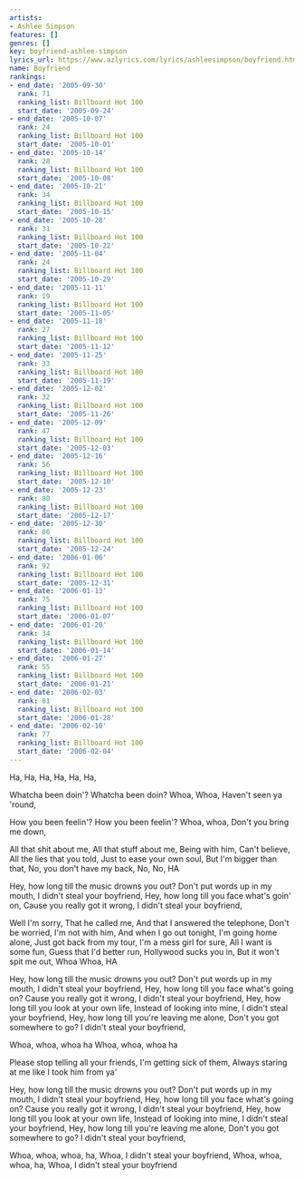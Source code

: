 ```yaml
---
artists:
- Ashlee Simpson
features: []
genres: []
key: boyfriend-ashlee-simpson
lyrics_url: https://www.azlyrics.com/lyrics/ashleesimpson/boyfriend.html
name: Boyfriend
rankings:
- end_date: '2005-09-30'
  rank: 71
  ranking_list: Billboard Hot 100
  start_date: '2005-09-24'
- end_date: '2005-10-07'
  rank: 24
  ranking_list: Billboard Hot 100
  start_date: '2005-10-01'
- end_date: '2005-10-14'
  rank: 28
  ranking_list: Billboard Hot 100
  start_date: '2005-10-08'
- end_date: '2005-10-21'
  rank: 34
  ranking_list: Billboard Hot 100
  start_date: '2005-10-15'
- end_date: '2005-10-28'
  rank: 31
  ranking_list: Billboard Hot 100
  start_date: '2005-10-22'
- end_date: '2005-11-04'
  rank: 24
  ranking_list: Billboard Hot 100
  start_date: '2005-10-29'
- end_date: '2005-11-11'
  rank: 19
  ranking_list: Billboard Hot 100
  start_date: '2005-11-05'
- end_date: '2005-11-18'
  rank: 27
  ranking_list: Billboard Hot 100
  start_date: '2005-11-12'
- end_date: '2005-11-25'
  rank: 33
  ranking_list: Billboard Hot 100
  start_date: '2005-11-19'
- end_date: '2005-12-02'
  rank: 32
  ranking_list: Billboard Hot 100
  start_date: '2005-11-26'
- end_date: '2005-12-09'
  rank: 47
  ranking_list: Billboard Hot 100
  start_date: '2005-12-03'
- end_date: '2005-12-16'
  rank: 56
  ranking_list: Billboard Hot 100
  start_date: '2005-12-10'
- end_date: '2005-12-23'
  rank: 80
  ranking_list: Billboard Hot 100
  start_date: '2005-12-17'
- end_date: '2005-12-30'
  rank: 86
  ranking_list: Billboard Hot 100
  start_date: '2005-12-24'
- end_date: '2006-01-06'
  rank: 92
  ranking_list: Billboard Hot 100
  start_date: '2005-12-31'
- end_date: '2006-01-13'
  rank: 75
  ranking_list: Billboard Hot 100
  start_date: '2006-01-07'
- end_date: '2006-01-20'
  rank: 34
  ranking_list: Billboard Hot 100
  start_date: '2006-01-14'
- end_date: '2006-01-27'
  rank: 55
  ranking_list: Billboard Hot 100
  start_date: '2006-01-21'
- end_date: '2006-02-03'
  rank: 81
  ranking_list: Billboard Hot 100
  start_date: '2006-01-28'
- end_date: '2006-02-10'
  rank: 77
  ranking_list: Billboard Hot 100
  start_date: '2006-02-04'
---
```


Ha, Ha, Ha,
Ha, Ha, Ha,

Whatcha been doin'? Whatcha been doin?
Whoa, Whoa,
Haven't seen ya 'round,

How you been feelin'? How you been feelin'?
Whoa, whoa,
Don't you bring me down,

 All that shit about me,
 All that stuff about me,
Being with him,
Can't believe,
All the lies that you told,
Just to ease your own soul,
But I'm bigger than that,
No, you don't have my back,
No, No, HA



Hey, how long till the music drowns you out?
Don't put words up in my mouth,
I didn't steal your boyfriend,
Hey, how long till you face what's goin' on,
Cause you really got it wrong,
I didn't steal your boyfriend,

Well I'm sorry,
That he called me,
And that I answered the telephone,
Don't be worried,
I'm not with him,
And when I go out tonight,
I'm going home alone,
Just got back from my tour,
I'm a mess girl for sure,
All I want is some fun,
Guess that I'd better run,
Hollywood sucks you in,
But it won't spit me out,
Whoa Whoa, HA



Hey, how long till the music drowns you out?
Don't put words up in my mouth,
I didn't steal your boyfriend,
Hey, how long till you face what's going on?
Cause you really got it wrong,
I didn't steal your boyfriend,
Hey, how long till you look at your own life,
Instead of looking into mine,
I didn't steal your boyfriend,
Hey, how long till you're leaving me alone,
Don't you got somewhere to go?
I didn't steal your boyfriend,

Whoa, whoa, whoa ha
Whoa, whoa, whoa ha

Please stop telling all your friends,
I'm getting sick of them,
Always staring at me like I took him from ya'



Hey, how long till the music drowns you out?
Don't put words up in my mouth,
I didn't steal your boyfriend,
Hey, how long till you face what's going on?
Cause you really got it wrong,
I didn't steal your boyfriend,
Hey, how long till you look at your own life,
Instead of looking into mine,
I didn't steal your boyfriend,
Hey, how long till you're leaving me alone,
Don't you got somewhere to go?
I didn't steal your boyfriend,

Whoa, whoa, whoa, ha,
Whoa, I didn't steal your boyfriend,
Whoa, whoa, whoa, ha,
Whoa, I didn't steal your boyfriend



